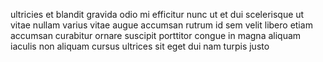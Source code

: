 ultricies et blandit gravida odio mi efficitur nunc ut et dui scelerisque ut
vitae nullam varius vitae augue accumsan rutrum id sem velit libero etiam
accumsan curabitur ornare suscipit porttitor congue in magna aliquam iaculis
non aliquam cursus ultrices sit eget dui nam turpis justo